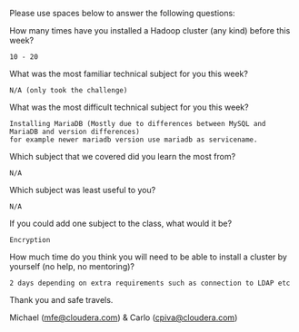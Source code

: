 Please use spaces below to answer the following questions:


How many times have you installed a Hadoop cluster (any kind) before this week?
```
10 - 20
```

What was the most familiar technical subject for you this week?
```
N/A (only took the challenge)
```

What was the most difficult technical subject for you this week?
```
Installing MariaDB (Mostly due to differences between MySQL and MariaDB and version differences)
for example newer mariadb version use mariadb as servicename.
```

Which subject that we covered did you learn the most from?
```
N/A
```

Which subject was least useful to you?
```
N/A
```

If you could add one subject to the class, what would it be?
```
Encryption
```

How much time do you think you will need to be able to install a cluster by yourself (no help, no mentoring)?
```
2 days depending on extra requirements such as connection to LDAP etc
```

Thank you and safe travels.

Michael (mfe@cloudera.com) & Carlo (cpiva@cloudera.com)
